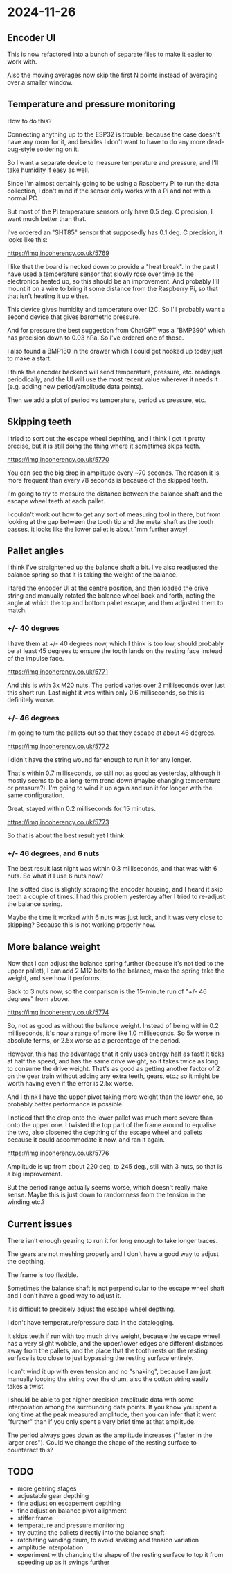 # 2024-11-26

## Encoder UI

This is now refactored into a bunch of separate files to make it easier to work with.

Also the moving averages now skip the first N points instead of averaging over a smaller
window.

## Temperature and pressure monitoring

How to do this?

Connecting anything up to the ESP32 is trouble, because the case doesn't have any room for
it, and besides I don't want to have to do any more dead-bug-style soldering on it.

So I want a separate device to measure temperature and pressure, and I'll take humidity
if easy as well.

Since I'm almost certainly going to be using a Raspberry Pi to run the data collection, I
don't mind if the sensor only works with a Pi and not with a normal PC.

But most of the Pi temperature sensors only have 0.5 deg. C precision, I want much better
than that.

I've ordered an "SHT85" sensor that supposedly has 0.1 deg. C precision, it looks like this:

https://img.incoherency.co.uk/5769

I like that the board is necked down to provide a "heat break". In the past I have used
a temperature sensor that slowly rose over time as the electronics heated up, so this
should be an improvement. And probably I'll mount it on a wire to bring it some distance
from the Raspberry Pi, so that that isn't heating it up either.

This device gives humidity and temperature over I2C. So I'll probably want a second
device that gives barometric pressure.

And for pressure the best suggestion from ChatGPT was a "BMP390" which has precision
down to 0.03 hPa. So I've ordered one of those.

I also found a BMP180 in the drawer which I could get hooked up today just to make
a start.

I think the encoder backend will send temperature, pressure, etc. readings periodically,
and the UI will use the most recent value wherever it needs it (e.g. adding new period/amplitude
data points).

Then we add a plot of period vs temperature, period vs pressure, etc.

## Skipping teeth

I tried to sort out the escape wheel depthing, and I think I got it pretty precise,
but it is still doing the thing where it sometimes skips teeth.

https://img.incoherency.co.uk/5770

You can see the big drop in amplitude every ~70 seconds. The reason it is more frequent
than every 78 seconds is because of the skipped teeth.

I'm going to try to measure the distance between the balance shaft and the escape wheel
teeth at each pallet.

I couldn't work out how to get any sort of measuring tool in there, but from looking
at the gap between the tooth tip and the metal shaft as the tooth passes, it looks like the
lower pallet is about 1mm further away!

## Pallet angles

I think I've straightened up the balance shaft a bit. I've also readjusted the balance spring
so that it is taking the weight of the balance.

I tared the encoder UI at the centre position, and then loaded the drive string
and manually rotated the balance wheel back and forth, noting the angle at which the
top and bottom pallet escape, and then adjusted them to match.

### +/- 40 degrees

I have them at +/- 40 degrees now, which I think is too low, should probably be at
least 45 degrees to ensure the tooth lands on the resting face instead of the impulse
face.

https://img.incoherency.co.uk/5771

And this is with 3x M20 nuts. The period varies over 2 milliseconds over just this short run.
Last night it was within only 0.6 milliseconds, so this is definitely worse.

### +/- 46 degrees

I'm going to turn the pallets out so that they escape at about 46 degrees.

https://img.incoherency.co.uk/5772

I didn't have the string wound far enough to run it for any longer.

That's within 0.7 milliseconds, so still not as good as yesterday, although it mostly seems
to be a long-term trend down (maybe changing temperature or pressure?). I'm going to wind it
up again and run it for longer with the same configuration.

Great, stayed within 0.2 milliseconds for 15 minutes.

https://img.incoherency.co.uk/5773

So that is about the best result yet I think.

### +/- 46 degrees, and 6 nuts

The best result last night was within 0.3 milliseconds, and that was with 6 nuts.
So what if I use 6 nuts now?

The slotted disc is slightly scraping the encoder housing, and I heard it skip teeth
a couple of times. I had this problem yesterday after I tried to re-adjust the balance
spring.

Maybe the time it worked with 6 nuts was just luck, and it was very close to skipping?
Because this is not working properly now.

## More balance weight

Now that I can adjust the balance spring further (because it's not tied to the upper pallet),
I can add 2 M12 bolts to the balance, make the spring take the weight, and see how it
performs.

Back to 3 nuts now, so the comparison is the 15-minute run of "+/- 46 degrees" from above.

https://img.incoherency.co.uk/5774

So, not as good as without the balance weight. Instead of being within 0.2 milliseconds,
it's now a range of more like 1.0 milliseconds. So 5x worse in absolute terms, or 2.5x worse
as a percentage of the period.

However, this has the advantage that it only uses energy half as fast! It ticks at half the
speed, and has the same drive weight, so it takes twice as long to consume the drive
weight. That's as good as getting another factor of 2 on the gear train without adding any
extra teeth, gears, etc.; so it might be worth having even if the error is 2.5x worse.

And I think I have the upper pivot taking more weight than the lower one, so probably better
performance is possible.

I noticed that the drop onto the lower pallet was much more severe than onto the upper one.
I twisted the top part of the frame around to equalise the two, also closened the
depthing of the escape wheel and pallets because it could accommodate it now, and
ran it again.

https://img.incoherency.co.uk/5776

Amplitude is up from about 220 deg. to 245 deg., still with 3 nuts, so that is a big improvement.

But the period range actually seems worse, which doesn't really make sense.
Maybe this is just down to randomness from the tension in the winding etc.?

## Current issues

There isn't enough gearing to run it for long enough to take longer traces.

The gears are not meshing properly and I don't have a good way to adjust the depthing.

The frame is too flexible.

Sometimes the balance shaft is not perpendicular to the escape wheel shaft and I don't
have a good way to adjust it.

It is difficult to precisely adjust the escape wheel depthing.

I don't have temperature/pressure data in the datalogging.

It skips teeth if run with too much drive weight, because the escape wheel has a very slight
wobble, and the upper/lower edges are different distances away from the pallets, and the
place that the tooth rests on the resting surface is too close to just bypassing the
resting surface entirely.

I can't wind it up with even tension and no "snaking", because I am just manually looping
the string over the drum, also the cotton string easily takes a twist.

I should be able to get higher precision amplitude data with some interpolation among the
surrounding data points. If you know you spent a long time at the peak measured amplitude,
then you can infer that it went "further" than if you only spent a very brief time at that
amplitude.

The period always goes down as the amplitude increases ("faster in the larger arcs"). Could
we change the shape of the resting surface to counteract this?

## TODO

 * more gearing stages
 * adjustable gear depthing
 * fine adjust on escapement depthing
 * fine adjust on balance pivot alignment
 * stiffer frame
 * temperature and pressure monitoring
 * try cutting the pallets directly into the balance shaft
 * ratcheting winding drum, to avoid snaking and tension variation 
 * amplitude interpolation
 * experiment with changing the shape of the resting surface to top it from speeding up as it swings further
